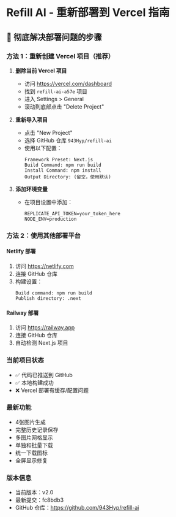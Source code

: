 # Refill AI - 重新部署到 Vercel 指南

## 🚀 彻底解决部署问题的步骤

### 方法 1：重新创建 Vercel 项目（推荐）

1. **删除当前 Vercel 项目**
   - 访问 https://vercel.com/dashboard
   - 找到 `refill-ai-a57e` 项目
   - 进入 Settings > General
   - 滚动到底部点击 "Delete Project"

2. **重新导入项目**
   - 点击 "New Project"
   - 选择 GitHub 仓库 `943Hyp/refill-ai`
   - 使用以下配置：
     ```
     Framework Preset: Next.js
     Build Command: npm run build
     Install Command: npm install
     Output Directory: (留空，使用默认)
     ```

3. **添加环境变量**
   - 在项目设置中添加：
     ```
     REPLICATE_API_TOKEN=your_token_here
     NODE_ENV=production
     ```

### 方法 2：使用其他部署平台

#### Netlify 部署
1. 访问 https://netlify.com
2. 连接 GitHub 仓库
3. 构建设置：
   ```
   Build command: npm run build
   Publish directory: .next
   ```

#### Railway 部署
1. 访问 https://railway.app
2. 连接 GitHub 仓库
3. 自动检测 Next.js 项目

### 当前项目状态
- ✅ 代码已推送到 GitHub
- ✅ 本地构建成功
- ❌ Vercel 部署有缓存/配置问题

### 最新功能
- 4张图片生成
- 完整历史记录保存
- 多图片网格显示
- 单独和批量下载
- 统一下载图标
- 全屏显示修复

### 版本信息
- 当前版本：v2.0
- 最新提交：fc8bdb3
- GitHub 仓库：https://github.com/943Hyp/refill-ai 